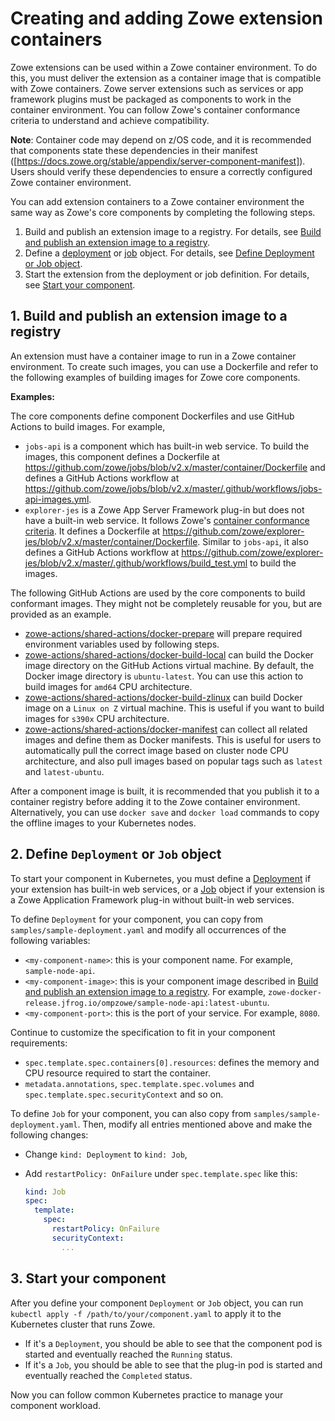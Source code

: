 # Creating and adding Zowe extension containers

Zowe extensions can be used within a Zowe container environment. To do this, you must deliver the extension as a container image that is compatible with Zowe containers. Zowe server extensions such as services or app framework plugins must be packaged as components to work in the container environment. You can follow Zowe's container conformance criteria to understand and achieve compatibility.

**Note**: Container code may depend on z/OS code, and it is recommended that components state these dependencies in their manifest ([https://docs.zowe.org/stable/appendix/server-component-manifest]). Users should verify these dependencies to ensure a correctly configured Zowe container environment. 

You can add extension containers to a Zowe container environment the same way as Zowe's core components by completing the following steps. 

1. Build and publish an extension image to a registry. For details, see [Build and publish an extension image to a registry](#1-build-and-publish-an-extension-image-to-a-registry). 
2. Define a [deployment](https://kubernetes.io/docs/concepts/workloads/controllers/deployment/) or [job](https://kubernetes.io/docs/concepts/workloads/controllers/job/) object. For details, see [Define Deployment or Job object](#2-define-deployment-or-job-object).
3. Start the extension from the deployment or job definition. For details, see [Start your component](#3-start-your-component).

## 1. Build and publish an extension image to a registry

An extension must have a container image to run in a Zowe container environment. To create such images, you can use a Dockerfile and refer to the following examples of building images for Zowe core components. 

**Examples:**

The core components define component Dockerfiles and use GitHub Actions to build images. For example,

- `jobs-api` is a component which has built-in web service. To build the images, this component defines a Dockerfile at <https://github.com/zowe/jobs/blob/v2.x/master/container/Dockerfile> and defines a GitHub Actions workflow at <https://github.com/zowe/jobs/blob/v2.x/master/.github/workflows/jobs-api-images.yml>.
- `explorer-jes` is a Zowe App Server Framework plug-in but does not have a built-in web service. It follows Zowe's [container conformance criteria](https://github.com/zowe/zowe-install-packaging/blob/v2.x/staging/containers/conformance.md). It defines a Dockerfile at <https://github.com/zowe/explorer-jes/blob/v2.x/master/container/Dockerfile>. Similar to `jobs-api`, it also defines a GitHub Actions workflow at <https://github.com/zowe/explorer-jes/blob/v2.x/master/.github/workflows/build_test.yml> to build the images.

The following GitHub Actions are used by the core components to build conformant images. They might not be completely reusable for you, but are provided as an example.

- [zowe-actions/shared-actions/docker-prepare](https://github.com/zowe-actions/shared-actions/blob/main/docker-prepare/action.yml) will prepare required environment variables used by following steps.
- [zowe-actions/shared-actions/docker-build-local](https://github.com/zowe-actions/shared-actions/blob/main/docker-build-local/action.yml) can build the Docker image directory on the GitHub Actions virtual machine. By default, the Docker image directory is `ubuntu-latest`. You can use this action to build images for `amd64` CPU architecture.
- [zowe-actions/shared-actions/docker-build-zlinux](https://github.com/zowe-actions/shared-actions/blob/main/docker-build-zlinux/action.yml) can build Docker image on a `Linux on Z` virtual machine. This is useful if you want to build images for `s390x` CPU architecture.
- [zowe-actions/shared-actions/docker-manifest](https://github.com/zowe-actions/shared-actions/blob/main/docker-manifest/action.yml) can collect all related images and define them as Docker manifests. This is useful for users to automatically pull the correct image based on cluster node CPU architecture, and also pull images based on popular tags such as `latest` and `latest-ubuntu`.

After a component image is built, it is recommended that you publish it to a container registry before adding it to the Zowe container environment. Alternatively, you can use `docker save` and `docker load` commands to copy the offline images to your Kubernetes nodes.

## 2. Define `Deployment` or `Job` object

To start your component in Kubernetes, you must define a [Deployment](https://kubernetes.io/docs/concepts/workloads/controllers/deployment/) if your extension has built-in web services, or a [Job](https://kubernetes.io/docs/concepts/workloads/controllers/job/) object if your extension is a Zowe Application Framework plug-in without built-in web services. 

To define `Deployment` for your component, you can copy from `samples/sample-deployment.yaml` and modify all occurrences of the following variables:

- `<my-component-name>`: this is your component name. For example, `sample-node-api`.
- `<my-component-image>`: this is your component image described in [Build and publish an extension image to a registry](#build-and-publish-an-extension-image-to-a-registry). For example, `zowe-docker-release.jfrog.io/ompzowe/sample-node-api:latest-ubuntu`.
- `<my-component-port>`: this is the port of your service. For example, `8080`.

Continue to customize the specification to fit in your component requirements:

- `spec.template.spec.containers[0].resources`: defines the memory and CPU resource required to start the container.
- `metadata.annotations`, `spec.template.spec.volumes` and `spec.template.spec.securityContext` and so on.

To define `Job` for your component, you can also copy from `samples/sample-deployment.yaml`. Then, modify all entries mentioned above and make the following changes:

- Change `kind: Deployment` to `kind: Job`,
- Add `restartPolicy: OnFailure` under `spec.template.spec` like this:

  ```yaml
  kind: Job
  spec:
    template:
      spec:
        restartPolicy: OnFailure
        securityContext:
          ...
  ``` 

## 3. Start your component

After you define your component `Deployment` or `Job` object, you can run `kubectl apply -f /path/to/your/component.yaml` to apply it to the Kubernetes cluster that runs Zowe. 

- If it's a `Deployment`, you should be able to see that the component pod is started and eventually reached the `Running` status. 
- If it's a `Job`, you should be able to see that the plug-in pod is started and eventually reached the `Completed` status.

Now you can follow common Kubernetes practice to manage your component workload.
